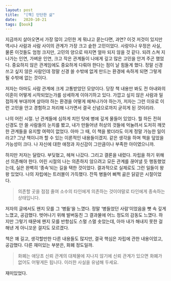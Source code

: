 ```yaml
---
layout: post
title:  "[책] 단단한 삶"
date:   2020-10-21
tags: [book]
---
```


지금까지 살아오면서 가장 많이 고민한 게 뭐냐고 묻는다면, 과연? 이것 저것이 있지만 역시나 사람과 사람 사이의 관계가 가장 크고 숱한 고민이었다. 사랑이나 우정은 사실, 물론 이것들도 엄청 크지만, 고민의 양으로 따지면 얼마 되지 않을 것 같다. 되려 스쳐 지나가는 인연, 가벼운 인연, 크고 작은 관계들이 나에게 깊고 많은 고민을 안겨 주곤 했었다. 중요하지 않은 관계임에도 중요하게 다뤄야 한다는 점이 날 힘들게 했다. 정말 신경쓰고 싶지 않은 사람인데 정말 신경 쓸 수밖에 없게 만드는 환경에 속하게 되면 그렇게 될 수밖에 없는 것이다.

저자는 아마도 사람 관계에 크게 고통받았던 모양이다. 당장 책 내용만 봐도 전 아내와의 이혼이 어떻게 시작되었는가를 상세하게 이야기하고 있다. 가깝고 싶지 않은 사람과 밀접하게 부대끼며 살아야 하는 환경을 어떻게 헤쳐나가야 하는가, 저자는 그런 이유로 이런 고민을 안고 경험하고 처리해 나가면서 결국 신념으로까지 굳히게 된 것이리라.

나의 어린 시절. 난 관계들에 심하게 치인 탓에 병에 깊게 물들어 있었다. 뭘 하든 전혀 신경도 안 쓸 사람들의 눈치를 봤고, 내가 만들어낸 허상의 것들에 억눌려서 도저히 깨끗한 관계들을 유지할 여력이 없었다. 아마 그 때, 이 책을 봤더라도 이게 정말 가능한 일이라고? 그냥 책이니까 할 수 있는 이론적인 내용들이겠지. 같은 생각을 하며 책을 덮었을 가능성이 크다. 나 자신에 대한 애정과 자신감이 그만큼이나 부족한 아이였으니까.

하지만 저자는 달랐다. 부딪혔고, 헤쳐 나갔다. 그리고 결론을 내렸다. 자립을 하기 위해선 의존해야 한다. 어린 시절의 나는 의존하지 않으려고 모든 관계를 끊어낼 듯 행동했었는데, 실은 완벽히 ‘종속’되는 길을 택한 것이었다. 결과적으로 실제로도 그런 일들이 왕왕 있었다. 나의 자립에는 트러블이 가득했다. 잔뜩 병들어 삐쩍 곯은 닭같은 시절이었다.

<blockquote>
의존할 곳을 점점 줄여 소수의 타인에게 의존하는 것이야말로 타인에게 종속하는 상태입니다.
</blockquote>

저자의 글에서도 왠지 모를 그 ‘병듦’을 느꼈다. 정말 ‘병들었던 사람’이었음을 뼛 속 깊게 느꼈고, 공감했다. 벗어나기 위해 발버둥친 그 결과물에 어느 정도의 감동도 느꼈다. 하지만 그렇기 때문에 왠지 모를 반항심도 스멀 스멀 솟았는데, 아마 내가 해내지 못한 걸 해낸 게 아니꼬운 걸지도 모르겠다.

책은 꽤 길고, 생각할만한 다른 내용들도 많지만, 결국 핵심은 자립에 관한 내용이었고, 공감했다. 다른 재미있는 부분은, 화폐 정도일까.

<blockquote>
화폐는 애당초 신뢰 관계의 대체물에 지나지 않기에 신뢰 관계가 있으면 화폐가 없어도 어떻게든 됩니다. 이러한 사실을 유념해 두세요.
</blockquote>

재미있었다.
